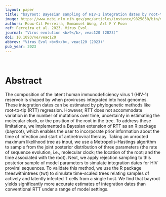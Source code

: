 ```yaml
---
layout: paper
title: "bayroot: Bayesian sampling of HIV-1 integration dates by root-to-tip regression."
image: https://www.ncbi.nlm.nih.gov/pmc/articles/instance/9825830/bin/veac120f1.jpg
authors: Roux-Cil Ferreira, Emmanuel Wong, Art F Y Poon
ref: Ferreira et al. 2023. Virus Evol.
journal: "Virus evolution <b>9</b>, veac120 (2023)"
doi: 10.1093/ve/veac120
abbrev: "Virus Evol <b>9</b>, veac120 (2023)"
pub_year: 2023
---
```


<br />
<div data-badge-popover="right" data-badge-type="donut" data-pmid="36632480" data-hide-no-mentions="true" class="altmetric-embed"></div>

# Abstract

The composition of the latent human immunodeficiency virus 1 (HIV-1) reservoir is shaped by when proviruses integrated into host genomes. These integration dates can be estimated by phylogenetic methods like root-to-tip (RTT) regression. However, RTT does not accommodate variation in the number of mutations over time, uncertainty in estimating the molecular clock, or the position of the root in the tree. To address these limitations, we implemented a Bayesian extension of RTT as an R package (bayroot), which enables the user to incorporate prior information about the time of infection and start of antiretroviral therapy. Taking an unrooted maximum likelihood tree as input, we use a Metropolis-Hastings algorithm to sample from the joint posterior distribution of three parameters (the rate of sequence evolution, i.e., molecular clock; the location of the root; and the time associated with the root). Next, we apply rejection sampling to this posterior sample of model parameters to simulate integration dates for HIV proviral sequences. To validate this method, we use the R package treeswithintrees (twt) to simulate time-scaled trees relating samples of actively and latently infected T cells from a single host. We find that bayroot yields significantly more accurate estimates of integration dates than conventional RTT under a range of model settings.

